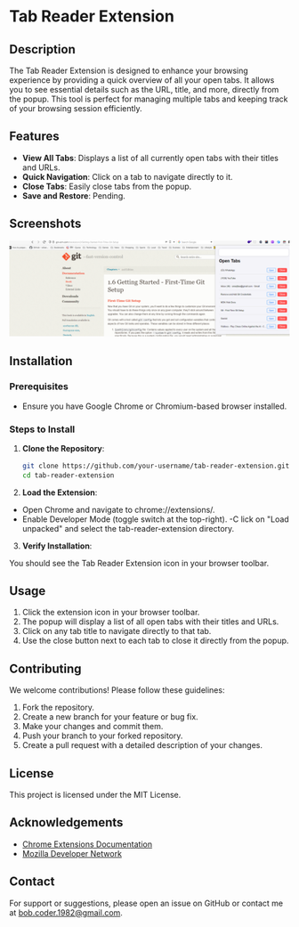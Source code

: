 # Tab Reader Extension

## Description

The Tab Reader Extension is designed to enhance your browsing experience by providing a quick overview of all your open tabs. It allows you to see essential details such as the URL, title, and more, directly from the popup. This tool is perfect for managing multiple tabs and keeping track of your browsing session efficiently.

## Features

- **View All Tabs**: Displays a list of all currently open tabs with their titles and URLs.
- **Quick Navigation**: Click on a tab to navigate directly to it.
- **Close Tabs**: Easily close tabs from the popup.
- **Save and Restore**: Pending.

## Screenshots

![Tab Reader Popup](./screenshots/popup.png)

## Installation

### Prerequisites

- Ensure you have Google Chrome or Chromium-based browser installed.

### Steps to Install

1. **Clone the Repository**:
   ```bash
   git clone https://github.com/your-username/tab-reader-extension.git
   cd tab-reader-extension
   ```
   
2. **Load the Extension**:

- Open Chrome and navigate to chrome://extensions/.
- Enable Developer Mode (toggle switch at the top-right).
-C lick on "Load unpacked" and select the tab-reader-extension directory.

3. **Verify Installation**:

You should see the Tab Reader Extension icon in your browser toolbar.

## Usage
1. Click the extension icon in your browser toolbar.
2. The popup will display a list of all open tabs with their titles and URLs.
3. Click on any tab title to navigate directly to that tab.
4. Use the close button next to each tab to close it directly from the popup.

## Contributing
We welcome contributions! Please follow these guidelines:

1. Fork the repository.
2. Create a new branch for your feature or bug fix.
3. Make your changes and commit them.
4. Push your branch to your forked repository.
5. Create a pull request with a detailed description of your changes.

## License
This project is licensed under the MIT License.

## Acknowledgements
- [Chrome Extensions Documentation](https://developer.chrome.com/docs/extensions)
- [Mozilla Developer Network](https://developer.mozilla.org/en-US/)

## Contact
For support or suggestions, please open an issue on GitHub or contact me at bob.coder.1982@gmail.com.